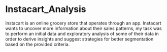 # Instacart_Analysis
Instacart is an online grocery store that operates through an app. Instacart wants to uncover more information about their sales patterns, my task was to  perform an initial data and exploratory analysis of some of their data in order to derive insights and suggest strategies for better segmentation based on the provided criteria.
